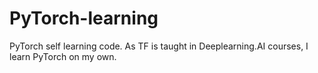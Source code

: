 # PyTorch-learning
PyTorch self learning code. As TF is taught in Deeplearning.AI courses, I learn PyTorch on my own. 
